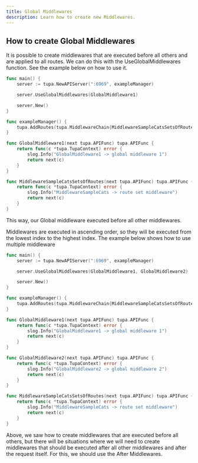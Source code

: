 ```yaml
---
title: Global Middlewares
description: Learn how to create new Middlewares.
---
```

## How to create Global Middlewares

It is possible to create middlewares that are executed before all others and are applied to all routes. We can do this with the UseGlobalMiddlewares function. See the example below on how to use it.

```go
func main() {
	server := tupa.NewAPIServer(":6969", exampleManager)

	server.UseGlobalMiddlewares(GlobalMiddleware1)

	server.New()
}

func exampleManager() {
	tupa.AddRoutes(tupa.MiddlewareChain{MiddlewareSampleCatsSetsOfRoutes}, noMiddlewaresRoutesManager)
}

func GlobalMiddleware1(next tupa.APIFunc) tupa.APIFunc {
	return func(c *tupa.TupaContext) error {
		slog.Info("GlobalMiddleware1 -> global middleware 1")
		return next(c)
	}
}

func MiddlewareSampleCatsSetsOfRoutes(next tupa.APIFunc) tupa.APIFunc {
	return func(c *tupa.TupaContext) error {
		slog.Info("MiddlewareSampleCats -> route set middleware")
		return next(c)
	}
}
```

This way, our Global middleware executed before all other middlewares.

Middlewares are executed in ascending order, so they will be executed from the lowest index to the highest index. The example below shows how to use multiple middleware

```go
func main() {
	server := tupa.NewAPIServer(":6969", exampleManager)

	server.UseGlobalMiddlewares(GlobalMiddleware1, GlobalMiddleware2)

	server.New()
}

func exampleManager() {
	tupa.AddRoutes(tupa.MiddlewareChain{MiddlewareSampleCatsSetsOfRoutes}, noMiddlewaresRoutesManager)
}

func GlobalMiddleware1(next tupa.APIFunc) tupa.APIFunc {
	return func(c *tupa.TupaContext) error {
		slog.Info("GlobalMiddleware1 -> global middleware 1")
		return next(c)
	}
}

func GlobalMiddleware2(next tupa.APIFunc) tupa.APIFunc {
	return func(c *tupa.TupaContext) error {
		slog.Info("GlobalMiddleware2 -> global middleware 2")
		return next(c)
	}
}

func MiddlewareSampleCatsSetsOfRoutes(next tupa.APIFunc) tupa.APIFunc {
	return func(c *tupa.TupaContext) error {
		slog.Info("MiddlewareSampleCats -> route set middleware")
		return next(c)
	}
}
```

Above, we saw how to create middlewares that are executed before all others, but there will be situations where we will need to create middlewares that should be executed after all other middlewares and after the request itself. For this, we should use the After Middlewares.